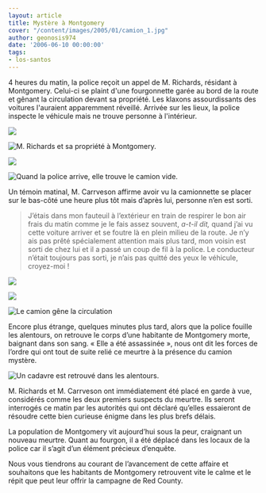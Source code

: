 ```yaml
---
layout: article
title: Mystère à Montgomery
cover: "/content/images/2005/01/camion_1.jpg"
author: geonosis974
date: '2006-06-10 00:00:00'
tags:
- los-santos
---
```


4 heures du matin, la police reçoit un appel de M. Richards, résidant à Montgomery. Celui-ci se plaint d'une fourgonnette garée au bord de la route et gênant la circulation devant sa propriété. Les klaxons assourdissants des voitures l'auraient apparemment réveillé. Arrivée sur les lieux, la police inspecte le véhicule mais ne trouve personne à l'intérieur.

![](  /content/images/2005/01/propr2.jpg)

![M. Richards et sa propriété à Montgomery.](  /content/images/2005/01/propr.jpg)

![](  /content/images/2005/01/police_arriv_e_1.jpg)

![Quand la police arrive, elle trouve le camion vide.](  /content/images/2005/01/camio_vide_1.jpg)

Un témoin matinal, M. Carrveson affirme avoir vu la camionnette se placer sur le bas-côté une heure plus tôt mais d’après lui, personne n’en est sorti.

> J’étais dans mon fauteuil à l’extérieur en train de respirer le bon air frais du matin comme je le fais assez souvent, _a-t-il dit,_ quand j’ai vu cette voiture arriver et se foutre là en plein milieu de la route. Je n’y ais pas prêté spécialement attention mais plus tard, mon voisin est sorti de chez lui et il a passé un coup de fil à la police. Le conducteur n’était toujours pas sorti, je n’ais pas quitté des yeux le véhicule, croyez-moi !

![](  /content/images/2005/01/camion_1.jpg)

![](  /content/images/2005/01/camion_2.jpg)

![Le camion gêne la circulation](  /content/images/2005/01/camion_3.jpg)

Encore plus étrange, quelques minutes plus tard, alors que la police fouille les alentours, on retrouve le corps d’une habitante de Montgomery morte, baignant dans son sang. « Elle a été assassinée », nous ont dit les forces de l’ordre qui ont tout de suite relié ce meurtre à la présence du camion mystère.

![Un cadavre est retrouvé dans les alentours.](  /content/images/2005/01/meutre.jpg)

M. Richards et M. Carrveson ont immédiatement été placé en garde à vue, considérés comme les deux premiers suspects du meurtre. Ils seront interrogés ce matin par les autorités qui ont déclaré qu’elles essaieront de résoudre cette bien curieuse énigme dans les plus brefs délais.

La population de Montgomery vit aujourd’hui sous la peur, craignant un nouveau meurtre. Quant au fourgon, il a été déplacé dans les locaux de la police car il s’agit d’un élément précieux d’enquête.

Nous vous tiendrons au courant de l’avancement de cette affaire et souhaitons que les habitants de Montgomery retrouvent vite le calme et le répit que peut leur offrir la campagne de Red County.

<!--kg-card-end: markdown-->
